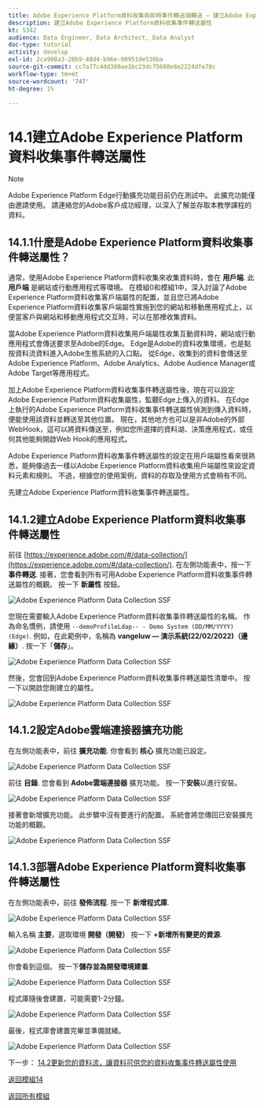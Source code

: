 ```yaml
---
title: Adobe Experience Platform資料收集與即時事件轉送端轉送 — 建立Adobe Experience Platform資料收集事件轉送屬性
description: 建立Adobe Experience Platform資料收集事件轉送屬性
kt: 5342
audience: Data Engineer, Data Architect, Data Analyst
doc-type: tutorial
activity: develop
exl-id: 2ca908a3-28b9-48d4-b96e-00951de530ba
source-git-commit: cc7a77c4dd380ae1bc23dc75608e8e2224dfe78c
workflow-type: tm+mt
source-wordcount: '747'
ht-degree: 1%

---
```


# 14.1建立Adobe Experience Platform資料收集事件轉送屬性

>[!NOTE]
>
>Adobe Experience Platform Edge行動擴充功能目前仍在測試中。 此擴充功能僅由邀請使用。 請連絡您的Adobe客戶成功經理，以深入了解並存取本教學課程的資料。

## 14.1.1什麼是Adobe Experience Platform資料收集事件轉送屬性？

通常，使用Adobe Experience Platform資料收集來收集資料時，會在 **用戶端**. 此 **用戶端** 是網站或行動應用程式等環境。 在模組0和模組1中，深入討論了Adobe Experience Platform資料收集客戶端屬性的配置，並且您已將Adobe Experience Platform資料收集客戶端屬性實施到您的網站和移動應用程式上，以便當客戶與網站和移動應用程式交互時，可以在那裡收集資料。

當Adobe Experience Platform資料收集用戶端屬性收集互動資料時，網站或行動應用程式會傳送要求至Adobe的Edge。 Edge是Adobe的資料收集環境，也是點按資料流資料進入Adobe生態系統的入口點。 從Edge，收集到的資料會傳送至Adobe Experience Platform、Adobe Analytics、Adobe Audience Manager或Adobe Target等應用程式。

加上Adobe Experience Platform資料收集事件轉送屬性後，現在可以設定Adobe Experience Platform資料收集屬性，監聽Edge上傳入的資料。 在Edge上執行的Adobe Experience Platform資料收集事件轉送屬性偵測到傳入資料時，便能使用該資料並轉送至其他位置。 現在，其他地方也可以是非Adobe的外部WebHook，這可以將資料傳送至，例如您所選擇的資料湖、決策應用程式，或任何其他能夠開啟Web Hook的應用程式。

Adobe Experience Platform資料收集事件轉送屬性的設定在用戶端屬性看來很熟悉，能夠像過去一樣以Adobe Experience Platform資料收集用戶端屬性來設定資料元素和規則。 不過，根據您的使用案例，資料的存取及使用方式會稍有不同。

先建立Adobe Experience Platform資料收集事件轉送屬性。

## 14.1.2建立Adobe Experience Platform資料收集事件轉送屬性

前往 [https://experience.adobe.com/#/data-collection/](https://experience.adobe.com/#/data-collection/). 在左側功能表中，按一下 **事件轉送**. 接著，您會看到所有可用Adobe Experience Platform資料收集事件轉送屬性的概觀。 按一下 **新屬性** 按鈕。

![Adobe Experience Platform Data Collection SSF](./images/launchhome.png)

您現在需要輸入Adobe Experience Platform資料收集事件轉送屬性的名稱。 作為命名慣例，請使用 `--demoProfileLdap-- - Demo System (DD/MM/YYYY) (Edge)`. 例如，在此範例中，名稱為 **vangeluw — 演示系統(22/02/2022)（邊緣）**. 按一下「**儲存**」。

![Adobe Experience Platform Data Collection SSF](./images/ssf1.png)

然後，您會回到Adobe Experience Platform資料收集事件轉送屬性清單中。 按一下以開啟您剛建立的屬性。

![Adobe Experience Platform Data Collection SSF](./images/ssf2.png)

## 14.1.2設定Adobe雲端連接器擴充功能

在左側功能表中，前往 **擴充功能**. 你會看到 **核心** 擴充功能已設定。

![Adobe Experience Platform Data Collection SSF](./images/ssf3.png)

前往 **目錄**. 您會看到 **Adobe雲端連接器** 擴充功能。 按一下&#x200B;**安裝**&#x200B;以進行安裝。

![Adobe Experience Platform Data Collection SSF](./images/ssf4.png)

接著會新增擴充功能。 此步驟中沒有要進行的配置。 系統會將您傳回已安裝擴充功能的概觀。

![Adobe Experience Platform Data Collection SSF](./images/ssf5.png)

## 14.1.3部署Adobe Experience Platform資料收集事件轉送屬性

在左側功能表中，前往 **發佈流程**. 按一下 **新增程式庫**.

![Adobe Experience Platform Data Collection SSF](./images/ssf6.png)

輸入名稱 **主要**，選取環境 **開發（開發）** 按一下 **+新增所有變更的資源**.

![Adobe Experience Platform Data Collection SSF](./images/ssf7.png)

你會看到這個。 按一下&#x200B;**儲存並為開發環境建置**.

![Adobe Experience Platform Data Collection SSF](./images/ssf8.png)

程式庫隨後會建置，可能需要1-2分鐘。

![Adobe Experience Platform Data Collection SSF](./images/ssf9.png)

最後，程式庫會建置完畢並準備就緒。

![Adobe Experience Platform Data Collection SSF](./images/ssf10.png)

下一步： [14.2更新您的資料流，讓資料可供您的資料收集事件轉送屬性使用](./ex2.md)

[返回模組14](./aep-data-collection-ssf.md)

[返回所有模組](./../../overview.md)

